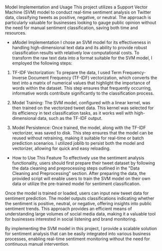Model Implementation and Usage
This project utilizes a Support Vector Machine (SVM) model to conduct real-time sentiment analysis on Twitter data, classifying tweets as positive, negative, or neutral. The approach is particularly valuable for businesses looking to gauge public opinion without the need for manual sentiment classification, saving both time and resources.

- aModel Implementation
I chose an SVM model for its effectiveness in handling high-dimensional text data and its ability to provide robust classification results with relatively low computational costs. To transform the raw text data into a format suitable for the SVM model, I employed the following steps:

1. TF-IDF Vectorization: To prepare the data, I used Term Frequency-Inverse Document Frequency (TF-IDF) vectorization, which converts the text into a matrix of numerical values that highlight the importance of words within the dataset. This step ensures that frequently occurring, informative words contribute significantly to the classification process.

2. Model Training: The SVM model, configured with a linear kernel, was then trained on the vectorized tweet data. This kernel was selected for its efficiency in text classification tasks, as it works well with high-dimensional data, such as the TF-IDF output.

3. Model Persistence: Once trained, the model, along with the TF-IDF vectorizer, was saved to disk. This step ensures that the model can be reused without retraining, making it suitable for real-time or batch prediction scenarios. I utilized joblib to persist both the model and vectorizer, allowing for quick and easy reloading.

- How to Use This Feature
To effectively use the sentiment analysis functionality, users should first prepare their tweet dataset by following the data cleaning and preprocessing steps outlined in the "Data Cleaning and Preprocessing" section. After preparing the data, the provided script will enable users to train the SVM model on their own data or utilize the pre-trained model for sentiment classification.

Once the model is trained or loaded, users can input new tweet data for sentiment prediction. The model outputs classifications indicating whether the sentiment is positive, neutral, or negative, offering insights into public sentiment trends. This approach provides an efficient means of understanding large volumes of social media data, making it a valuable tool for businesses interested in social listening and brand monitoring.

By implementing the SVM model in this project, I provide a scalable solution for sentiment analysis that can be easily integrated into various business processes, enabling real-time sentiment monitoring without the need for continuous manual intervention.